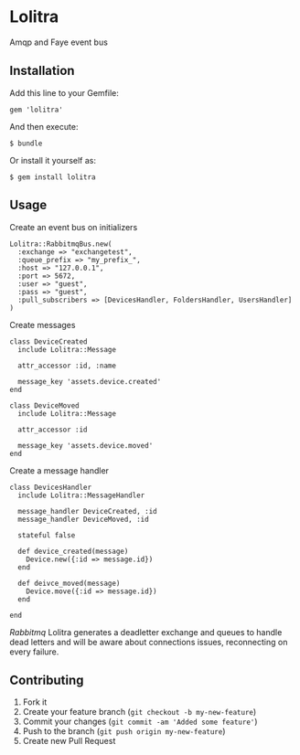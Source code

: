 # Lolitra

Amqp and Faye event bus

## Installation

Add this line to your Gemfile:

    gem 'lolitra'

And then execute:

    $ bundle

Or install it yourself as:

    $ gem install lolitra

## Usage

Create an event bus on initializers

    Lolitra::RabbitmqBus.new(
      :exchange => "exchangetest",
      :queue_prefix => "my_prefix_",
      :host => "127.0.0.1",
      :port => 5672,
      :user => "guest",
      :pass => "guest",
      :pull_subscribers => [DevicesHandler, FoldersHandler, UsersHandler]
    )

Create messages

    class DeviceCreated
      include Lolitra::Message

      attr_accessor :id, :name

      message_key 'assets.device.created'
    end

    class DeviceMoved
      include Lolitra::Message

      attr_accessor :id

      message_key 'assets.device.moved'
    end

Create a message handler

    class DevicesHandler
      include Lolitra::MessageHandler 

      message_handler DeviceCreated, :id
      message_handler DeviceMoved, :id

      stateful false

      def device_created(message)
        Device.new({:id => message.id})
      end
       
      def deivce_moved(message)
        Device.move({:id => message.id})
      end
       
    end

*Rabbitmq*
Lolitra generates a deadletter exchange and queues to handle dead letters and will be aware about connections issues, reconnecting on every failure.

## Contributing

1. Fork it
2. Create your feature branch (`git checkout -b my-new-feature`)
3. Commit your changes (`git commit -am 'Added some feature'`)
4. Push to the branch (`git push origin my-new-feature`)
5. Create new Pull Request

